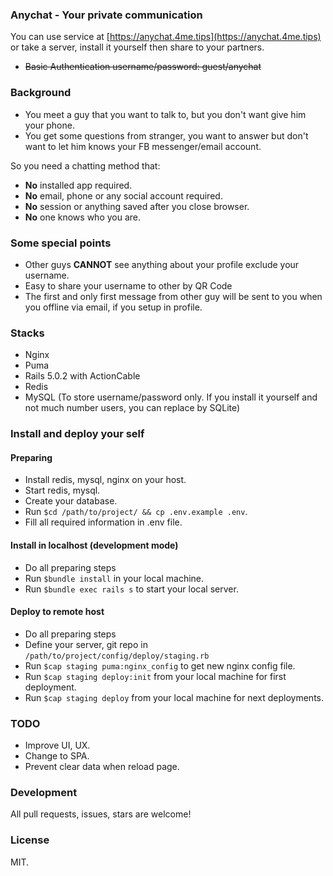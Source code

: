 ### Anychat - Your private communication

You can use service at [https://anychat.4me.tips](https://anychat.4me.tips) or take a server, install it yourself then share to your partners.

* ~~Basic Authentication username/password: guest/anychat~~


### Background

* You meet a guy that you want to talk to, but you don't want give him your phone.
* You get some questions from stranger, you want to answer but don't want to let him knows your FB messenger/email account.

So you need a chatting method that:

* **No** installed app required.
* **No** email, phone or any social account required.
* **No** session or anything saved after you close browser.
* **No** one knows who you are.

### Some special points
* Other guys **CANNOT** see anything about your profile exclude your username.
* Easy to share your username to other by QR Code
* The first and only first message from other guy will be sent to you when you offline via email, if you setup in profile.

### Stacks
* Nginx
* Puma
* Rails 5.0.2 with ActionCable
* Redis
* MySQL (To store username/password only. If you install it yourself and not much number users, you can replace by SQLite)

### Install and deploy your self

#### Preparing

* Install redis, mysql, nginx on your host.
* Start redis, mysql.
* Create your database.
* Run `$cd /path/to/project/ && cp .env.example .env`.
* Fill all required information in .env file.

#### Install in localhost (development mode)

* Do all preparing steps
* Run `$bundle install` in your local machine.
* Run `$bundle exec rails s` to start your local server.

#### Deploy to remote host

* Do all preparing steps
* Define your server, git repo in `/path/to/project/config/deploy/staging.rb`
* Run `$cap staging puma:nginx_config` to get new nginx config file.
* Run `$cap staging deploy:init` from your local machine for first deployment.
* Run `$cap staging deploy` from your local machine for next deployments.

### TODO

* Improve UI, UX.
* Change to SPA.
* Prevent clear data when reload page.

### Development

All pull requests, issues, stars are welcome!

### License

MIT.


